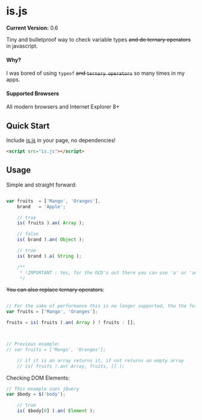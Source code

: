 # is.js

__Current Version:__ 0.6

Tiny and bulletproof way to check variable types ~~and do ternary operators~~ in javascript.


#### Why?

I was bored of using `typeof` ~~and `ternary operators`~~ so many times in my apps.


#### Supported Browsers

All modern browsers and Internet Explorer 8+


## Quick Start

Include [is.js](is.js) in your page, no dependencies!

```html
<script src="is.js"></script>
```


## Usage

Simple and straight forward:

```js

var fruits 	= ['Mango', 'Oranges'],
	brand 	= 'Apple';

	// true
	is( fruits ).an( Array );

	// false
	is( brand ).an( Object );

	// true
	is( brand ).a( String );

	/**
	 * !IMPORTANT : Yes, for the OCD's out there you can use 'a' or 'an' method, the result is the same
	 */

```


~~You can also replace ternary operators~~:

```js

// For the sake of performance this is no longer supported, tho the following instead:
var fruits = ['Mango', 'Oranges'];

fruits = is( fruits ).an( Array ) ? fruits : [];



// Previous example:
// var fruits = ['Mango', 'Oranges'];

	// if it is an array returns it, if not returns an empty array
	// is( fruits ).an( Array, fruits, [] );
```


Checking DOM Elements:

```js
// This example uses jQuery
var $body = $('body');

	// true
	is( $body[0] ).an( Element );
```
